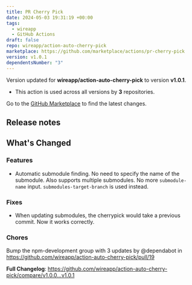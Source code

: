 ```yaml
---
title: PR Cherry Pick
date: 2024-05-03 19:31:19 +00:00
tags:
  - wireapp
  - GitHub Actions
draft: false
repo: wireapp/action-auto-cherry-pick
marketplace: https://github.com/marketplace/actions/pr-cherry-pick
version: v1.0.1
dependentsNumber: "3"
---
```



Version updated for **wireapp/action-auto-cherry-pick** to version **v1.0.1**.
- This action is used across all versions by **3** repositories.

Go to the [GitHub Marketplace](https://github.com/marketplace/actions/pr-cherry-pick) to find the latest changes.

## Release notes

## What's Changed
### Features
- Automatic submodule finding. No need to specify the name of the submodule. Also supports multiple submodules.
No more `submodule-name` input. `submodules-target-branch` is used instead.

### Fixes
- When updating submodules, the cherrypick would take a previous commit. Now it works correctly.

### Chores
Bump the npm-development group with 3 updates by @dependabot in https://github.com/wireapp/action-auto-cherry-pick/pull/19

**Full Changelog**: https://github.com/wireapp/action-auto-cherry-pick/compare/v1.0.0...v1.0.1
